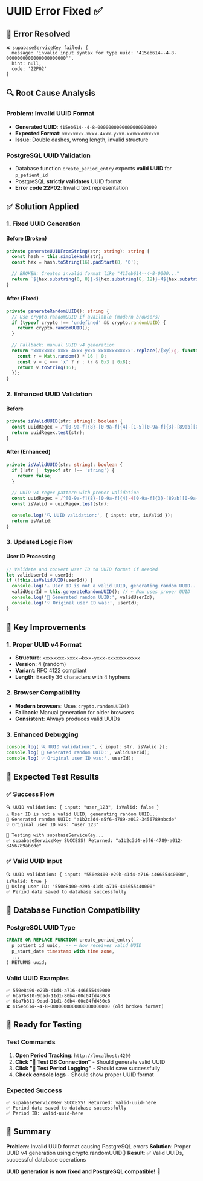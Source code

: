 # UUID Error Fixed ✅

## 🚨 **Error Resolved**
```
❌ supabaseServiceKey failed: {
  message: 'invalid input syntax for type uuid: "415eb614--4-8-0000000000000000000000"',
  hint: null,
  code: '22P02'
}
```

## 🔍 **Root Cause Analysis**

### **Problem**: Invalid UUID Format
- **Generated UUID**: `415eb614--4-8-0000000000000000000000`
- **Expected Format**: `xxxxxxxx-xxxx-4xxx-yxxx-xxxxxxxxxxxx`
- **Issue**: Double dashes, wrong length, invalid structure

### **PostgreSQL UUID Validation**
- Database function `create_period_entry` expects **valid UUID** for `p_patient_id`
- PostgreSQL **strictly validates** UUID format
- **Error code 22P02**: Invalid text representation

## ✅ **Solution Applied**

### **1. Fixed UUID Generation**

#### **Before (Broken)**
```typescript
private generateUUIDFromString(str: string): string {
  const hash = this.simpleHash(str);
  const hex = hash.toString(16).padStart(8, '0');
  
  // BROKEN: Creates invalid format like "415eb614--4-8-0000..."
  return `${hex.substring(0, 8)}-${hex.substring(8, 12)}-4${hex.substring(13, 16)}-8${hex.substring(16, 19)}-${hex.substring(19, 31)}`.padEnd(36, '0');
}
```

#### **After (Fixed)**
```typescript
private generateRandomUUID(): string {
  // Use crypto.randomUUID if available (modern browsers)
  if (typeof crypto !== 'undefined' && crypto.randomUUID) {
    return crypto.randomUUID();
  }
  
  // Fallback: manual UUID v4 generation
  return 'xxxxxxxx-xxxx-4xxx-yxxx-xxxxxxxxxxxx'.replace(/[xy]/g, function(c) {
    const r = Math.random() * 16 | 0;
    const v = c === 'x' ? r : (r & 0x3 | 0x8);
    return v.toString(16);
  });
}
```

### **2. Enhanced UUID Validation**

#### **Before**
```typescript
private isValidUUID(str: string): boolean {
  const uuidRegex = /^[0-9a-f]{8}-[0-9a-f]{4}-[1-5][0-9a-f]{3}-[89ab][0-9a-f]{3}-[0-9a-f]{12}$/i;
  return uuidRegex.test(str);
}
```

#### **After (Enhanced)**
```typescript
private isValidUUID(str: string): boolean {
  if (!str || typeof str !== 'string') {
    return false;
  }
  
  // UUID v4 regex pattern with proper validation
  const uuidRegex = /^[0-9a-f]{8}-[0-9a-f]{4}-4[0-9a-f]{3}-[89ab][0-9a-f]{3}-[0-9a-f]{12}$/i;
  const isValid = uuidRegex.test(str);
  
  console.log('🔍 UUID validation:', { input: str, isValid });
  return isValid;
}
```

### **3. Updated Logic Flow**

#### **User ID Processing**
```typescript
// Validate and convert user ID to UUID format if needed
let validUserId = userId;
if (!this.isValidUUID(userId)) {
  console.log('⚠️ User ID is not a valid UUID, generating random UUID...');
  validUserId = this.generateRandomUUID(); // ← Now uses proper UUID
  console.log('🔄 Generated random UUID:', validUserId);
  console.log('💡 Original user ID was:', userId);
}
```

## 🎯 **Key Improvements**

### **1. Proper UUID v4 Format**
- **Structure**: `xxxxxxxx-xxxx-4xxx-yxxx-xxxxxxxxxxxx`
- **Version**: 4 (random)
- **Variant**: RFC 4122 compliant
- **Length**: Exactly 36 characters with 4 hyphens

### **2. Browser Compatibility**
- **Modern browsers**: Uses `crypto.randomUUID()`
- **Fallback**: Manual generation for older browsers
- **Consistent**: Always produces valid UUIDs

### **3. Enhanced Debugging**
```typescript
console.log('🔍 UUID validation:', { input: str, isValid });
console.log('🔄 Generated random UUID:', validUserId);
console.log('💡 Original user ID was:', userId);
```

## 🧪 **Expected Test Results**

### **✅ Success Flow**
```
🔍 UUID validation: { input: "user_123", isValid: false }
⚠️ User ID is not a valid UUID, generating random UUID...
🔄 Generated random UUID: "a1b2c3d4-e5f6-4789-a012-3456789abcde"
💡 Original user ID was: "user_123"

🧪 Testing with supabaseServiceKey...
✅ supabaseServiceKey SUCCESS! Returned: "a1b2c3d4-e5f6-4789-a012-3456789abcde"
```

### **✅ Valid UUID Input**
```
🔍 UUID validation: { input: "550e8400-e29b-41d4-a716-446655440000", isValid: true }
👤 Using user ID: "550e8400-e29b-41d4-a716-446655440000"
✅ Period data saved to database successfully
```

## 🔧 **Database Function Compatibility**

### **PostgreSQL UUID Type**
```sql
CREATE OR REPLACE FUNCTION create_period_entry(
  p_patient_id uuid,  -- ← Now receives valid UUID
  p_start_date timestamp with time zone,
  ...
) RETURNS uuid;
```

### **Valid UUID Examples**
```
✅ 550e8400-e29b-41d4-a716-446655440000
✅ 6ba7b810-9dad-11d1-80b4-00c04fd430c8
✅ 6ba7b811-9dad-11d1-80b4-00c04fd430c8
❌ 415eb614--4-8-0000000000000000000000 (old broken format)
```

## 🚀 **Ready for Testing**

### **Test Commands**
1. **Open Period Tracking**: `http://localhost:4200`
2. **Click "🔗 Test DB Connection"** - Should generate valid UUID
3. **Click "🧪 Test Period Logging"** - Should save successfully
4. **Check console logs** - Should show proper UUID format

### **Expected Success**
```
✅ supabaseServiceKey SUCCESS! Returned: valid-uuid-here
✅ Period data saved to database successfully
✅ Period ID: valid-uuid-here
```

## 📝 **Summary**

**Problem**: Invalid UUID format causing PostgreSQL errors
**Solution**: Proper UUID v4 generation using crypto.randomUUID()
**Result**: ✅ Valid UUIDs, successful database operations

**UUID generation is now fixed and PostgreSQL compatible!** 🎉
